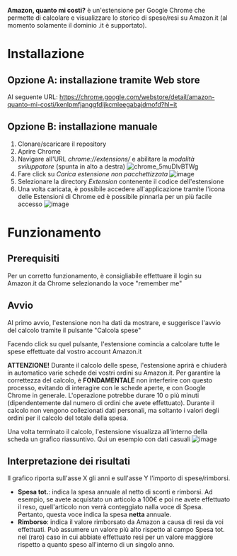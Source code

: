 
**Amazon, quanto mi costi?** è un'estensione per Google Chrome che permette di calcolare e visualizzare lo storico di spese/resi su Amazon.it (al momento solamente il dominio .it è supportato).

# Installazione
## Opzione A: installazione tramite Web store
Al seguente URL: https://chrome.google.com/webstore/detail/amazon-quanto-mi-costi/kenlpmfjanggfdljkcmleegabajdmofd?hl=it
## Opzione B: installazione manuale
1. Clonare/scaricare il repository 
2. Aprire Chrome
3. Navigare all'URL _chrome://extensions/_ e abilitare la _modalità sviluppatore_ (spunta in alto a destra) ![chrome_5muDlvBTWg](https://user-images.githubusercontent.com/15140122/116894961-f2fde580-ac32-11eb-9b5f-cecf9657e836.png)
4. Fare click su _Carica estensione non pacchettizzata_ ![image](https://user-images.githubusercontent.com/15140122/116895147-2b9dbf00-ac33-11eb-8bf6-742635ab4367.png)
5. Selezionare la directory _Extension_ contenente il codice dell'estensione
6. Una volta caricata, è possibile accedere all'applicazione tramite l'icona delle Estensioni di Chrome ed è possibile pinnarla per un più facile accesso 
 ![image](https://user-images.githubusercontent.com/15140122/116896300-67855400-ac34-11eb-95ff-d0895181d9bd.png)
 
# Funzionamento
## Prerequisiti
Per un corretto funzionamento, è consigliabile effettuare il login su Amazon.it da Chrome selezionando la voce "remember me"
## Avvio
Al primo avvio, l'estensione non ha dati da mostrare, e suggerisce l'avvio del calcolo tramite il pulsante "Calcola spese"

Facendo click su quel pulsante, l'estensione comincia a calcolare tutte le spese effettuate dal vostro account Amazon.it

**ATTENZIONE!** Durante il calcolo delle spese, l'estensione aprirà e chiuderà in automatico varie schede dei vostri ordini su Amazon.it. Per garantire la correttezza del calcolo, è **FONDAMENTALE** non interferire con questo processo, evitando di interagire con le schede aperte, e con Google Chrome in generale. 
L'operazione potrebbe durare 10 o più minuti (dipendentemente dal numero di ordini che avete effettuato). Durante il calcolo non vengono collezionati dati personali, ma soltanto i valori degli ordini per il calcolo del totale della spesa.

Una volta terminato il calcolo, l'estensione visualizza all'interno della scheda un grafico riassuntivo. Qui un esempio con dati casuali
![image](https://user-images.githubusercontent.com/15140122/116900320-e7adb880-ac38-11eb-9175-8b2d633f814b.png)

## Interpretazione dei risultati
Il grafico riporta sull'asse X gli anni e sull'asse Y l'importo di spese/rimborsi. 
* **Spesa tot.**: indica la spesa annuale al netto di sconti e rimborsi. Ad esempio, se avete acquistato un articolo a 100€ e poi ne avete effettuato il reso, quell'articolo non verrà conteggiato nalla voce di Spesa. Pertanto, questa voce indica la spesa **netta** annuale.
* **Rimborso**: indica il valore rimborsato da Amazon a causa di resi da voi effettuati. Può assumere un valore più alto rispetto al campo Spesa tot. nel (raro) caso in cui abbiate effettuato resi per un valore maggiore rispetto a quanto speso all'interno di un singolo anno.
